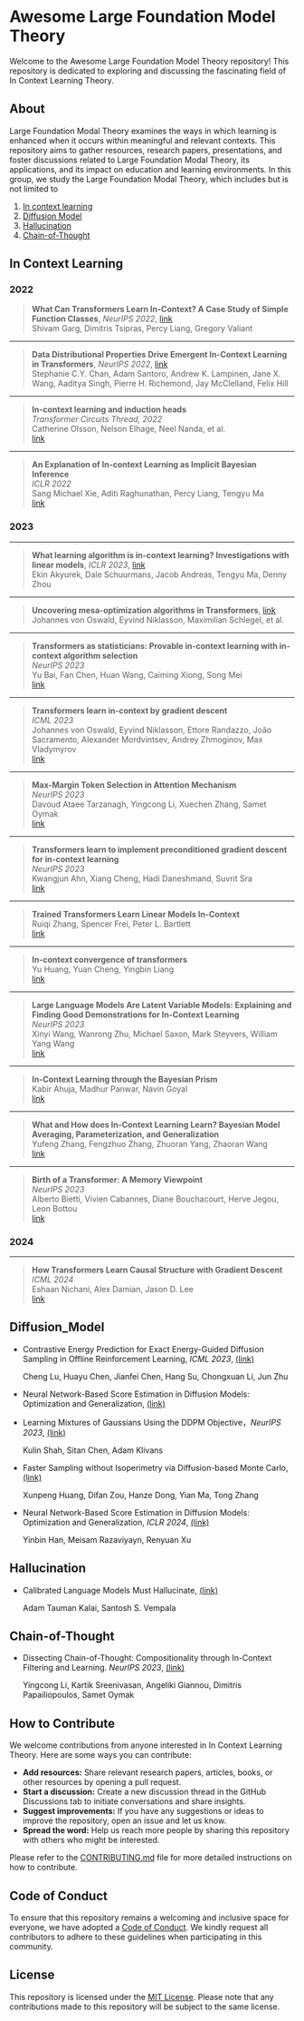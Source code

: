 # Awesome Large Foundation Model Theory

Welcome to the Awesome Large Foundation Model Theory repository! This repository is dedicated to exploring and discussing the fascinating field of In Context Learning Theory.

## About

Large Foundation Modal Theory examines the ways in which learning is enhanced when it occurs within meaningful and relevant contexts. This repository aims to gather resources, research papers, presentations, and foster discussions related to Large Foundation Modal Theory, its applications, and its impact on education and learning environments. In this group, we study the Large Foundation Modal Theory, which includes but is not limited to


1. [In context learning](#In_context_learning)
2. [Diffusion Model](#Diffusion_Model)
3. [Hallucination](#Hallucination)
4. [Chain-of-Thought](#Chain-of-Thought)
 

## In Context Learning

### 2022

> **What Can Transformers Learn In-Context? A Case Study of Simple Function Classes**, *NeurIPS 2022*, [link](https://arxiv.org/abs/2208.01066)  
> Shivam Garg, Dimitris Tsipras, Percy Liang, Gregory Valiant 

---

> **Data Distributional Properties Drive Emergent In-Context Learning in Transformers**, *NeurIPS 2022*, [link](https://arxiv.org/abs/2205.05055)  
> Stephanie C.Y. Chan, Adam Santoro, Andrew K. Lampinen, Jane X. Wang, Aaditya Singh, Pierre H. Richemond, Jay McClelland, Felix Hill  

---

> **In-context learning and induction heads**  
> *Transformer Circuits Thread, 2022*  
> Catherine Olsson, Nelson Elhage, Neel Nanda, et al.  
> [link](https://arxiv.org/abs/2209.11895)

---

> **An Explanation of In-context Learning as Implicit Bayesian Inference**  
> *ICLR 2022*  
> Sang Michael Xie, Aditi Raghunathan, Percy Liang, Tengyu Ma  
> [link](https://arxiv.org/abs/2111.02080)

### 2023

---

> **What learning algorithm is in-context learning? Investigations with linear models**, *ICLR 2023*, [link](https://arxiv.org/pdf/2211.15661.pdf)  
> Ekin Akyurek, Dale Schuurmans, Jacob Andreas, Tengyu Ma, Denny Zhou  

---

> **Uncovering mesa-optimization algorithms in Transformers**, [link](https://arxiv.org/abs/2309.05858) 
> Johannes von Oswald, Eyvind Niklasson, Maximilian Schlegel, et al.

---

> **Transformers as statisticians: Provable in-context learning with in-context algorithm selection**  
> *NeurIPS 2023*  
> Yu Bai, Fan Chen, Huan Wang, Caiming Xiong, Song Mei  
> [link](https://arxiv.org/abs/2306.04637)

---

> **Transformers learn in-context by gradient descent**  
> *ICML 2023*  
> Johannes von Oswald, Eyvind Niklasson, Ettore Randazzo, João Sacramento, Alexander Mordvintsev, Andrey Zhmoginov, Max Vladymyrov  
> [link](https://arxiv.org/abs/2212.07677)

---

> **Max-Margin Token Selection in Attention Mechanism**  
> *NeurIPS 2023*  
> Davoud Ataee Tarzanagh, Yingcong Li, Xuechen Zhang, Samet Oymak  
> [link](https://arxiv.org/abs/2306.13596)

---

> **Transformers learn to implement preconditioned gradient descent for in-context learning**  
> *NeurIPS 2023*  
> Kwangjun Ahn, Xiang Cheng, Hadi Daneshmand, Suvrit Sra  
> [link](https://arxiv.org/abs/2306.00297)

---

> **Trained Transformers Learn Linear Models In-Context**  
> Ruiqi Zhang, Spencer Frei, Peter L. Bartlett  
> [link](https://arxiv.org/pdf/2306.09927.pdf)

---

> **In-context convergence of transformers**  
> Yu Huang, Yuan Cheng, Yingbin Liang  
> [link](https://arxiv.org/abs/2310.05249)

---

> **Large Language Models Are Latent Variable Models: Explaining and Finding Good Demonstrations for In-Context Learning**  
> *NeurIPS 2023*  
> Xinyi Wang, Wanrong Zhu, Michael Saxon, Mark Steyvers, William Yang Wang  
> [link](https://arxiv.org/abs/2301.11916)

---

> **In-Context Learning through the Bayesian Prism**  
> Kabir Ahuja, Madhur Panwar, Navin Goyal  
> [link](https://arxiv.org/abs/2306.04891)

---

> **What and How does In-Context Learning Learn? Bayesian Model Averaging, Parameterization, and Generalization**  
> Yufeng Zhang, Fengzhuo Zhang, Zhuoran Yang, Zhaoran Wang  
> [link](https://arxiv.org/abs/2305.19420)

---

> **Birth of a Transformer: A Memory Viewpoint**  
> *NeurIPS 2023*  
> Alberto Bietti, Vivien Cabannes, Diane Bouchacourt, Herve Jegou, Leon Bottou  
> [link](https://arxiv.org/abs/2306.00802)

### 2024

---

> **How Transformers Learn Causal Structure with Gradient Descent**  
> *ICML 2024*  
> Eshaan Nichani, Alex Damian, Jason D. Lee  
> [link](https://arxiv.org/abs/2402.14735)


 
  
## Diffusion_Model

- Contrastive Energy Prediction for Exact Energy-Guided Diffusion Sampling in Offline Reinforcement Learning, *ICML 2023*, [(link)](https://arxiv.org/pdf/2304.12824.pdf)

  Cheng Lu, Huayu Chen, Jianfei Chen, Hang Su, Chongxuan Li, Jun Zhu

- Neural Network-Based Score Estimation in Diffusion Models: Optimization and Generalization, [(link)](https://openreview.net/pdf?id=h8GeqOxtd4)

- Learning Mixtures of Gaussians Using the DDPM Objective，*NeurIPS 2023*,  [(link)](https://arxiv.org/pdf/2307.01178.pdf)

  Kulin Shah, Sitan Chen, Adam Klivans

- Faster Sampling without Isoperimetry via Diffusion-based Monte Carlo, [(link)](https://arxiv.org/abs/2401.06325)

  Xunpeng Huang, Difan Zou, Hanze Dong, Yian Ma, Tong Zhang

- Neural Network-Based Score Estimation in Diffusion Models: Optimization and Generalization, *ICLR 2024*, [(link)](https://arxiv.org/abs/2401.15604)

  Yinbin Han, Meisam Razaviyayn, Renyuan Xu


## Hallucination

- Calibrated Language Models Must Hallucinate, [(link)](https://arxiv.org/abs/2311.14648)

  Adam Tauman Kalai, Santosh S. Vempala


## Chain-of-Thought

- Dissecting Chain-of-Thought: Compositionality through In-Context Filtering and Learning. *NeurIPS 2023*, [(link)](https://arxiv.org/abs/2305.18869)

  Yingcong Li, Kartik Sreenivasan, Angeliki Giannou, Dimitris Papailiopoulos, Samet Oymak


## How to Contribute

We welcome contributions from anyone interested in In Context Learning Theory. Here are some ways you can contribute:

- **Add resources:** Share relevant research papers, articles, books, or other resources by opening a pull request.
- **Start a discussion:** Create a new discussion thread in the GitHub Discussions tab to initiate conversations and share insights.
- **Suggest improvements:** If you have any suggestions or ideas to improve the repository, open an issue and let us know.
- **Spread the word:** Help us reach more people by sharing this repository with others who might be interested.

Please refer to the [CONTRIBUTING.md](CONTRIBUTING.md) file for more detailed instructions on how to contribute.

## Code of Conduct

To ensure that this repository remains a welcoming and inclusive space for everyone, we have adopted a [Code of Conduct](CODE_OF_CONDUCT.md). We kindly request all contributors to adhere to these guidelines when participating in this community.

## License

This repository is licensed under the [MIT License](LICENSE). Please note that any contributions made to this repository will be subject to the same license.
